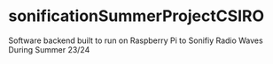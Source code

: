 # sonificationSummerProjectCSIRO
Software backend built to run on Raspberry Pi to Sonifiy Radio Waves During Summer 23/24
